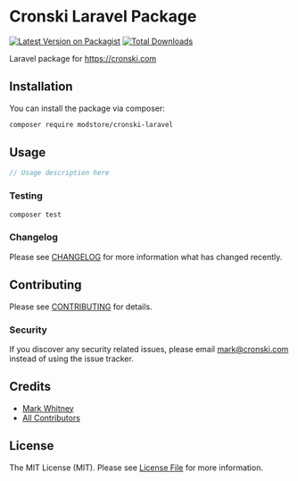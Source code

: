# Cronski Laravel Package

[![Latest Version on Packagist](https://img.shields.io/packagist/v/modstore/cronski-laravel.svg?style=flat-square)](https://packagist.org/packages/modstore/cronski-laravel)
[![Total Downloads](https://img.shields.io/packagist/dt/modstore/cronski-laravel.svg?style=flat-square)](https://packagist.org/packages/modstore/cronski-laravel)

Laravel package for https://cronski.com

## Installation

You can install the package via composer:

```bash
composer require modstore/cronski-laravel
```

## Usage

``` php
// Usage description here
```

### Testing

``` bash
composer test
```

### Changelog

Please see [CHANGELOG](CHANGELOG.md) for more information what has changed recently.

## Contributing

Please see [CONTRIBUTING](CONTRIBUTING.md) for details.

### Security

If you discover any security related issues, please email mark@cronski.com instead of using the issue tracker.

## Credits

- [Mark Whitney](https://github.com/modstore)
- [All Contributors](../../contributors)

## License

The MIT License (MIT). Please see [License File](LICENSE.md) for more information.
